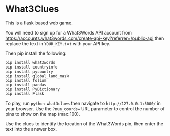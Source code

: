 # What3Clues

This is a flask based web game.

You will need to sign up for a What3Words API account from https://accounts.what3words.com/create-api-key?referrer=/public-api then replace the text in `YOUR_KEY.txt` with your API key. 

Then pip install the following:
```
pip install what3words
pip install countryinfo
pip install pycountry
pip install global_land_mask
pip install folium
pip install pandas
pip install PyDictionary
pip install Flask
```

To play, run `python what3clues` then navigate to `http://127.0.0.1:5000/` in your browser. Use the `?num_coords=` URL parameter to control the number of pins to show on the map (max 100).

Use the clues to identify the location of the What3Words pin, then enter the text into the answer box.